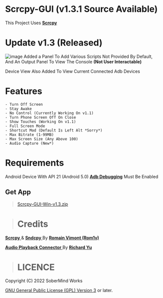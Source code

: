# Scrcpy-GUI (v1.3.1 Source Available)

This Project Uses [**Scrcpy** ](https://github.com/Genymobile/scrcpy)

# Update v1.3 (Released)

![image](https://user-images.githubusercontent.com/49514654/177029252-5b596a45-85f1-4053-878f-280e5e6dc2a6.png)
Added a Panel To Add Various Scripts Not Provided By Default, And An Output Panel To View The Console **(Not User Interactable)**

Device View Also Added To View Current Connected Adb Devices

# Features 
```
- Turn Off Screen
- Stay Awake
- No Control (Currently Working On v1.1)
- Turn Phone Screen Off On Close
- Show Touches (Working On v1.1)
- Full Screen Mode
- Shortcut Mod (Default Is Left Alt *Sorry*)
- Max Bitrate (1-99MB)
- Max Screen Size (Any Above 100) 
- Audio Capture (New*)
```

# Requirements

Android Device With API 21 (Android 5.0)
[**Adb Debugging**](https://developer.android.com/studio/command-line/adb.html#Enabling) Must Be Enabled

## Get App

> [Scrcpy-GUI-Win-v1.3.zip](https://github.com/Davidx3D/Scrcpy-GUI/releases/download/v1.3/Scrcpy-GUI-Win-v1.3.zip)

> # **Credits** 

[**Scrcpy** ](https://github.com/Genymobile/scrcpy) & [**Sndcpy** ](https://github.com/Rom1v/Sndcpy) By [**Romain Vimont (Rom1v)** ](https://github.com/Rom1v)

[**Audio Playback Connector** ](https://github.com/ysc3839/AudioPlaybackConnector) By [**Richard Yu** ](https://github.com/ysc3839)

> # **LICENCE** 

Copyright (C) 2022 SoberMind Works

[GNU General Public License (GPL) Version 3](http://www.gnu.org/licenses/gpl.html) or later.
